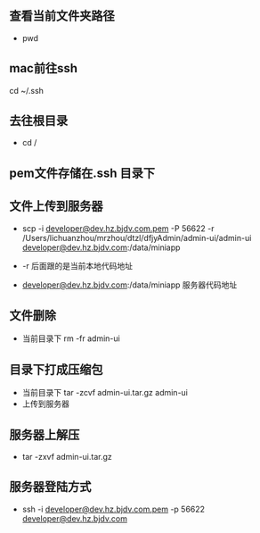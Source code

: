 <!--
 * @Description: 
 * @Autor: lcz
 * @Date: 2022-06-30 21:18:00
 * @LastEditors: lcz
 * @LastEditTime: 2022-07-01 09:55:27
-->
## 查看当前文件夹路径
* pwd

## mac前往ssh
cd ~/.ssh

## 去往根目录
* cd /

## pem文件存储在.ssh 目录下

## 文件上传到服务器

* scp -i  developer@dev.hz.bjdv.com.pem -P 56622 -r /Users/lichuanzhou/mrzhou/dtzl/dfjyAdmin/admin-ui/admin-ui  developer@dev.hz.bjdv.com:/data/miniapp

* -r 后面跟的是当前本地代码地址 
* developer@dev.hz.bjdv.com:/data/miniapp 服务器代码地址

## 文件删除
* 当前目录下 rm -fr admin-ui

## 目录下打成压缩包
* 当前目录下 tar -zcvf admin-ui.tar.gz admin-ui
* 上传到服务器
## 服务器上解压

* tar -zxvf admin-ui.tar.gz

## 服务器登陆方式
* ssh -i developer@dev.hz.bjdv.com.pem -p 56622 developer@dev.hz.bjdv.com